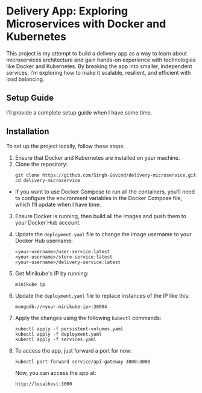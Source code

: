 # Delivery App: Exploring Microservices with Docker and Kubernetes

This project is my attempt to build a delivery app as a way to learn about microservices architecture and gain hands-on experience with technologies like Docker and Kubernetes. By breaking the app into smaller, independent services, I’m exploring how to make it scalable, resilient, and efficient with load balancing.

## Setup Guide

I’ll provide a complete setup guide when I have some time.

## Installation

To set up the project locally, follow these steps:

1. Ensure that Docker and Kubernetes are installed on your machine.
2. Clone the repository:
    ```
    git clone https://github.com/Singh-Govind/delivery-microservice.git
    cd delivery-microservice
    ```

- If you want to use Docker Compose to run all the containers, you’ll need to configure the environment variables in the Docker Compose file, which I’ll update when I have time.

3. Ensure Docker is running, then build all the images and push them to your Docker Hub account.
4. Update the `deployment.yaml` file to change the image username to your Docker Hub username:
    ```
    <your-username>/user-service:latest
    <your-username>/store-service:latest
    <your-username>/delivery-service:latest
    ```

5. Get Minikube's IP by running:
    ```
    minikube ip
    ```

6. Update the `deployment.yaml` file to replace instances of the IP like this:
    ```
    mongodb://<your-minikube-ip>:30004
    ```

7. Apply the changes using the following `kubectl` commands:
    ```
    kubectl apply -f persistent-volumes.yaml
    kubectl apply -f deployment.yaml
    kubectl apply -f services.yaml
    ```

8. To access the app, just forward a port for now:
    ```
    kubectl port-forward service/api-gateway 3000:3000
    ```

   Now, you can access the app at:
   ```
   http://localhost:3000
   ```